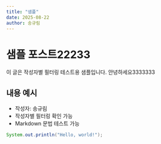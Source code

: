 ```yaml
---
title: "샘플"
date: 2025-08-22
author: 송규림
---
```


# 샘플 포스트22233

이 글은 작성자별 필터링 테스트용 샘플입니다.
안녕하세요3333333

## 내용 예시

- 작성자: 송규림
- 작성자별 필터링 확인 가능
- Markdown 문법 테스트 가능

```java
System.out.println("Hello, world!");
